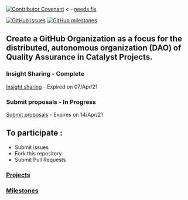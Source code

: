 [![Contributor Covenant](https://img.shields.io/badge/Contributor%20Covenant-v2.0%20adopted-ff69b4.svg)](CODE_OF_CONDUCT.md) < - [needs fix](https://github.com/Quality-Assurance-DAO/DAO-Open-Source/issues/2)


[![GitHub issues](https://img.shields.io/github/issues/Quality-Assurance-DAO/F5-Developer-ecosystem-Proposal?style=flat-square)](https://github.com/Quality-Assurance-DAO/F5-Developer-ecosystem-Proposal/issues)
[![GitHub milestones](https://img.shields.io/github/milestones/open/Quality-Assurance-DAO/F5-Developer-ecosystem-Proposal?style=flat-square)](https://github.com/Quality-Assurance-DAO/F5-Developer-ecosystem-Proposal/milestones)

## Create a GitHub Organization as a focus for the distributed, autonomous organization (DAO) of Quality Assurance in Catalyst Projects.

### Insight Sharing - Complete

[Insight sharing](https://github.com/Quality-Assurance-DAO/F5-Developer-ecosystem-Proposal/tree/main/Project-Catalyst/Insight-Sharing) - Expired on 07/Apr/21 

### Submit proposals - In Progress

[Submit proposals](https://github.com/Quality-Assurance-DAO/F5-Developer-ecosystem-Proposal/tree/main/Project-Catalyst/Proposal) - Expires on 14/Apr/21 

## To participate :

* Submit issues
* Fork this repository
* Submit Pull Requests

### [Projects](https://github.com/Quality-Assurance-DAO/F5-Developer-ecosystem-Proposal/projects) 

### [Milestones](https://github.com/Quality-Assurance-DAO/F5-Developer-ecosystem-Proposal/milestones) 





